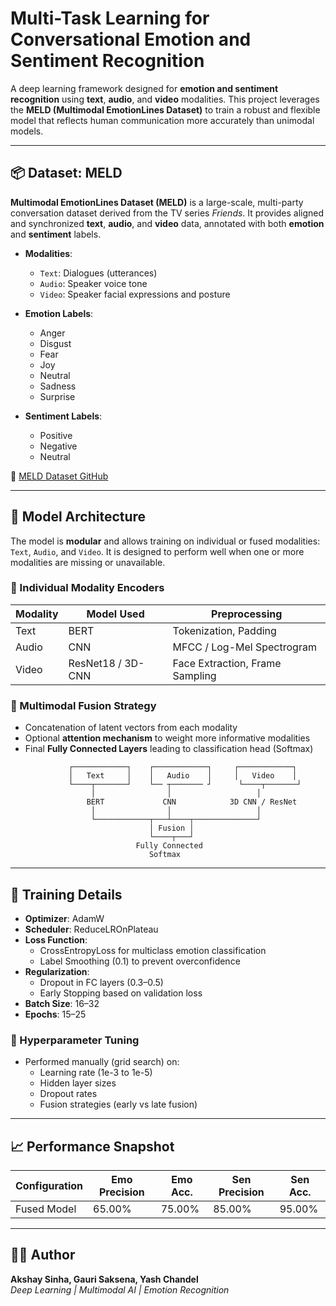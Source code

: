 # Multi-Task Learning for Conversational Emotion and Sentiment Recognition

A deep learning framework designed for **emotion and sentiment recognition** using **text**, **audio**, and **video** modalities. This project leverages the **MELD (Multimodal EmotionLines Dataset)** to train a robust and flexible model that reflects human communication more accurately than unimodal models.

---

## 📦 Dataset: MELD

**Multimodal EmotionLines Dataset (MELD)** is a large-scale, multi-party conversation dataset derived from the TV series *Friends*. It provides aligned and synchronized **text**, **audio**, and **video** data, annotated with both **emotion** and **sentiment** labels.

- **Modalities**:  
  - `Text`: Dialogues (utterances)  
  - `Audio`: Speaker voice tone  
  - `Video`: Speaker facial expressions and posture

- **Emotion Labels**:  
  - Anger  
  - Disgust  
  - Fear  
  - Joy  
  - Neutral  
  - Sadness  
  - Surprise  

- **Sentiment Labels**:  
  - Positive  
  - Negative  
  - Neutral  

🔗 [MELD Dataset GitHub](https://github.com/declare-lab/MELD)

---

## 🧠 Model Architecture

The model is **modular** and allows training on individual or fused modalities: `Text`, `Audio`, and `Video`. It is designed to perform well when one or more modalities are missing or unavailable.

### 🔹 Individual Modality Encoders

| Modality | Model Used         | Preprocessing                  |
|----------|--------------------|--------------------------------|
| Text     | BERT               | Tokenization, Padding          |
| Audio    | CNN                | MFCC / Log-Mel Spectrogram     |
| Video    | ResNet18 / 3D-CNN  | Face Extraction, Frame Sampling|

### 🔹 Multimodal Fusion Strategy

- Concatenation of latent vectors from each modality  
- Optional **attention mechanism** to weight more informative modalities  
- Final **Fully Connected Layers** leading to classification head (Softmax)

```
             ┌────────────┐    ┌────────────┐     ┌────────────┐
             │   Text     │    │   Audio    │     │   Video    │
             └────┬───────┘    └── ┬─────── ┘      └────┬───────┘
                  │                │                   │
                 BERT             CNN            3D CNN / ResNet
                  │                │                   │
                  └────────────┬───┴────┬──────────────┘
                               │ Fusion │
                               └────┬───┘
                            Fully Connected
                               Softmax
```

---

## 🧪 Training Details

- **Optimizer**: AdamW  
- **Scheduler**: ReduceLROnPlateau  
- **Loss Function**:  
  - CrossEntropyLoss for multiclass emotion classification  
  - Label Smoothing (0.1) to prevent overconfidence  
- **Regularization**:  
  - Dropout in FC layers (0.3–0.5)  
  - Early Stopping based on validation loss  
- **Batch Size**: 16–32  
- **Epochs**: 15–25  

### 🧵 Hyperparameter Tuning

- Performed manually (grid search) on:
  - Learning rate (1e-3 to 1e-5)  
  - Hidden layer sizes  
  - Dropout rates  
  - Fusion strategies (early vs late fusion)

---

## 📈 Performance Snapshot

| Configuration          | Emo Precision | Emo Acc. | Sen Precision | Sen Acc. |
|------------------------|---------------|----------|---------------|----------|
| Fused Model            | 65.00%        | 75.00%   | 85.00%        | 95.00%   |

---

## 🧑‍💻 Author

**Akshay Sinha, Gauri Saksena, Yash Chandel**  
_Deep Learning | Multimodal AI | Emotion Recognition_
